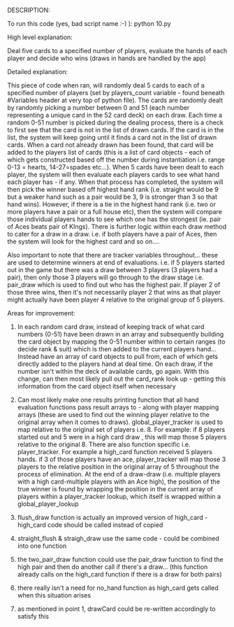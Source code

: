 DESCRIPTION:

To run this code (yes, bad script name :-) ): python 10.py


High level explanation:

Deal five cards to a specified number of players, evaluate the hands of each player and decide who wins (draws in hands are handled by the app)


Detailed explanation:

This piece of code when ran, will randomly deal 5 cards to each of a specified number of players (set by players_count variable - found beneath #Variables header at very top of python file). The cards are randomly dealt by randomly picking a number between 0 and 51 (each number representing a unique card in the 52 card deck) on each draw. Each time a random 0-51 number is picked during the dealing process, there is a check to first see that the card is not in the list of drawn cards. If the card is in the list, the system will keep going until it finds a card not in the list of drawn cards. When a card not already drawn has been found, that card will be added to the players list of cards (this is a list of card objects - each of which gets constructed based off the number during instantiation i.e. range 0-13 = hearts, 14-27=spades etc...). When 5 cards have been dealt to each player, the system will then evaluate each players cards to see what hand each player has - if any. When that process has completed, the system will then pick the winner based off highest hand rank (i.e. straight would be 9 but a weaker hand such as a pair would be 3, 9 is stronger than 3 so that hand wins). However, if there is a tie in the highest hand rank (i.e. two or more players have a pair or a full house etc), then the system will compare those individual players hands to see which one has the strongest (ie. pair of Aces beats pair of KIngs). There is further logic within each draw method to cater for a draw in a draw. i.e. if both players have a pair of Aces, then the system will look for the highest card and so on....

Also important to note that there are tracker variables throughout... these are used to determine winners at end of evaluations. i.e. if 5 players started out in the game but there was a draw between 3 players (3 players had a pair), then only those 3 players will go through to the draw stage i.e. pair_draw which is used to find out who has the highest pair. If player 2 of those three wins, then it's not necessarily player 2 that wins as that player might actually have been player 4 relative to the original group of 5 players.


Areas for improvement:

1. In each random card draw, instead of keeping track of what card numbers (0-51) have been drawn in an array and subsequently building the card object by mapping the 0-51 number within to certain ranges (to decide rank & suit) which is then added to the current players hand...
Instead have an array of card objects to pull from, each of which gets directly added to the players hand at deal time. On
each draw, if the number isn't within the deck of available cards, go again. With this change, can then most likely
pull out the card_rank look up - getting this information from the card object itself when necessary

2. Can most likely make one results printing function that all hand evaluation functions pass result arrays to - along with
player mapping arrays (these are used to find out the winning player relative to the original array when it comes to draws).
global_player_tracker is used to map relative to the original set of players i.e. 8. For example: if 8 players started out 
and 5 were in a high card draw , this will map those 5 players relative to the original 8. There are also function specific
i.e. player_tracker. For example a high_card function received 5 players hands. if 3 of those players have an ace,
player_tracker will map those 3 players to the relative position in the original array of 5 throughout the process of
elimination. At the end of a draw-draw (i.e. multiple players with a high card-multiple players with an Ace high),
the position of the true winner is found by wrapping the position in the current array of players within a player_tracker
lookup, which itself is wrapped within a global_player_lookup

3. flush_draw function is actually an improved version of high_card - high_card code should be called instead of copied

4. straight_flush & straigh_draw use the same code - could be combined into one function

5. the two_pair_draw function could use the pair_draw function to find the high pair and then do another call if there's 
a draw... (this function already calls on the high_card function if there is a draw for both pairs)

6. there really isn't a need for no_hand function as high_card gets called when this situation arises

7. as mentioned in point 1, drawCard could be re-written accordingly to satisfy this
